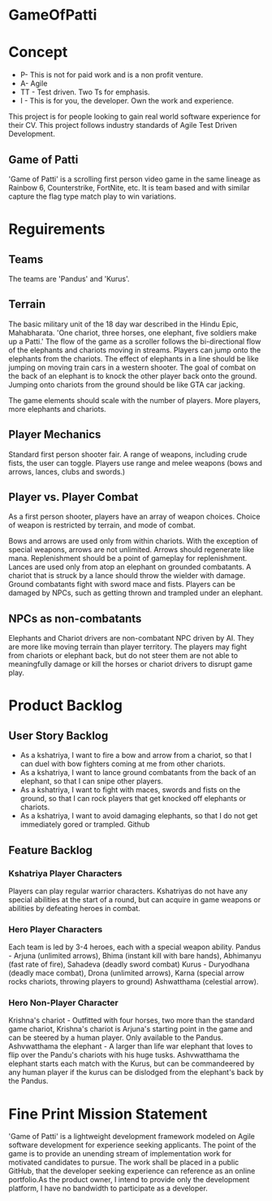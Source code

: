 # GameOfPatti
# Concept
- P- This is not for paid work and is a non profit venture.
- A- Agile
- TT - Test driven. Two Ts for emphasis.
- I - This is for you, the developer. Own the work and experience.

This project is for people looking to gain real world software experience for their CV.
This project follows industry standards of Agile Test Driven Development.

## Game of Patti
'Game of Patti' is a scrolling first person video game in the same lineage as Rainbow 6, Counterstrike, FortNite, etc. It is team based and with similar capture the flag type match play to win variations. 

# Reguirements
## Teams
The teams are 'Pandus' and 'Kurus'. 

## Terrain
The basic military unit of the 18 day war described in the Hindu Epic, Mahabharata. 'One chariot, three horses, one elephant, five soldiers make up a Patti.'
The flow of the game as a scroller follows the bi-directional flow of the elephants and chariots moving in streams. Players can jump onto the elephants from the chariots. The effect of elephants in a line should be like jumping on moving train cars in a western shooter. The goal of combat on the back of an elephant is to knock the other player back onto the ground. Jumping  onto chariots from the ground should be like GTA car jacking. 

The game elements should scale with the number of players. More players, more elephants and chariots.

## Player Mechanics
Standard first person shooter fair. A range of weapons, including crude fists, the user can toggle.
Players use range and melee weapons (bows and arrows, lances, clubs and swords.) 

## Player vs. Player Combat
As a first person shooter, players have an array of weapon choices.
Choice of weapon is restricted by terrain, and mode of combat.

Bows and arrows are used only from within chariots. With the exception of special weapons, arrows are not unlimited. Arrows should regenerate like mana. Replenishment should be a point of gameplay for replenishment.
Lances are used only from atop an elephant on grounded combatants. A chariot that is struck by a lance should throw the wielder with damage.
Ground combatants fight with sword mace and fists.
Players can be damaged by NPCs, such as getting thrown and trampled under an elephant.

## NPCs as non-combatants
Elephants and Chariot drivers are non-combatant NPC driven by AI. They are more like moving terrain than player territory. The players may fight from chariots or elephant back, but do not steer them are not able to meaningfully damage or kill the horses or chariot drivers to disrupt game play.

# Product Backlog
## User Story Backlog
- As a kshatriya, I want to fire a bow and arrow from a chariot, so that I can duel with bow fighters coming at me from other chariots. 
- As a kshatriya, I want to lance ground combatants from the back of an elephant, so that I can snipe other players. 
- As a kshatriya, I want to fight with maces, swords and fists on the ground, so that I can rock players that get knocked off elephants or chariots. 
- As a kshatriya, I want to avoid damaging elephants, so that I do not get immediately gored or trampled. Github

## Feature Backlog
### Kshatriya Player Characters
Players can play regular warrior characters. Kshatriyas do not have any special abilities at the start of a round, but can acquire in game weapons or abilities by defeating heroes in combat.
### Hero Player Characters 
Each team is led by 3-4 heroes, each with a special weapon ability. 
Pandus - Arjuna (unlimited arrows), Bhima (instant kill with bare hands), Abhimanyu (fast rate of fire), Sahadeva (deadly sword combat)
Kurus - Duryodhana (deadly mace combat), Drona (unlimited arrows), Karna (special arrow rocks chariots, throwing players to ground) Ashwatthama (celestial arrow).
### Hero Non-Player Character
Krishna's chariot - Outfitted with four horses, two more than the standard game chariot, Krishna's chariot is Arjuna's starting point in the game and can be steered by a human player. Only available to the Pandus.
Ashvwatthama the elephant - A larger than life war elephant that loves to flip over the Pandu's chariots with his huge tusks. Ashvwatthama the elephant starts each match with the Kurus, but can be commandeered by any human player if the kurus can be dislodged from the elephant's back by the Pandus.  

# Fine Print Mission Statement
'Game of Patti' is a lightweight development framework modeled on Agile software development for experience seeking applicants. The point of the game is to provide an unending stream of implementation work for motivated candidates to pursue. The work shall be placed in a public GitHub, that the developer seeking experience can reference as an online portfolio.As the product owner, I intend to provide only the development platform, I have no bandwidth to participate as a developer. 

